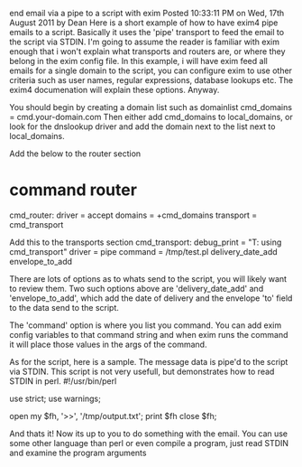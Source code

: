 end email via a pipe to a script with exim 
Posted 10:33:11 PM on Wed, 17th August 2011 by Dean 
Here is a short example of how to have exim4 pipe emails to a script. Basically it uses the 'pipe' transport to feed the email to the script via STDIN. I'm going to assume the reader is familiar with exim enough that i won't explain what transports and routers are, or where they belong in the exim config file. In this example, i will have exim feed all emails for a single domain to the script, you can configure exim to use other criteria such as user names, regular expressions, database lookups etc. The exim4 documenation will explain these options. Anyway.

You should begin by creating a domain list such as
domainlist cmd_domains = cmd.your-domain.com
Then either add cmd_domains to local_domains, or look for the dnslookup driver and add the domain next to the list next to local_domains. 

Add the below to the router section
# command router
cmd_router:
  driver = accept
  domains = +cmd_domains
  transport = cmd_transport

Add this to the transports section
cmd_transport:
  debug_print = "T: using cmd_transport"
  driver = pipe
  command = /tmp/test.pl
  delivery_date_add
  envelope_to_add

There are lots of options as to whats send to the script, you will likely want to review them. Two such options above are 'delivery_date_add' and 'envelope_to_add', which add the date of delivery and the envelope 'to' field to the data send to the script. 

The 'command' option is where you list you command. You can add exim config variables to that command string and when exim runs the command it will place those values in the args of the command. 

As for the script, here is a sample. The message data is pipe'd to the script via STDIN. This script is not very usefull, but demonstrates how to read STDIN in perl.
#!/usr/bin/perl

use strict;
use warnings;

open my $fh, '>>', '/tmp/output.txt';
print $fh <STDIN>
close $fh;

And thats it! Now its up to you to do something with the email. You can use some other language than perl or even compile a program, just read STDIN and examine the program arguments